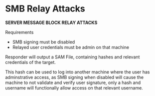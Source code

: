 # SMB Relay Attacks
**SERVER MESSAGE BLOCK RELAY ATTACKS**

Requirements

*   SMB signing must be disabled
*   Relayed user credentials must be admin on that machine

Responder will output a SAM File, containing hashes and relevant credentials of the target.

This hash can be used to log into another machine where the user has adminstrative access, as SMB signing when disabled will cause the machine to not validate and verify user signature, only a hash and username will functionally allow access on that relevant username.